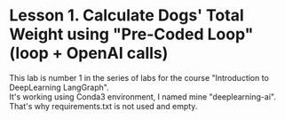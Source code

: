 # Lesson 1. Calculate Dogs' Total Weight using "Pre-Coded Loop" (loop + OpenAI calls)

This lab is number 1 in the series of labs for the course "Introduction to DeepLearning LangGraph".  
It's working using Conda3 environment, I named mine "deeplearning-ai".  
That's why requirements.txt is not used and empty.


